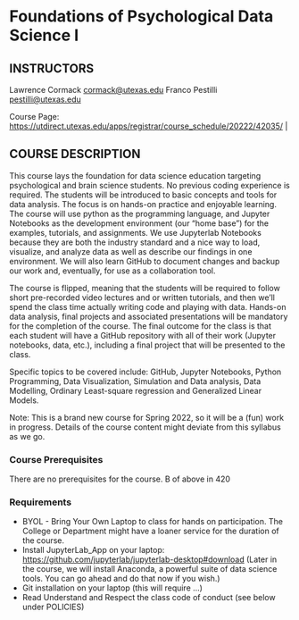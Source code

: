 # Foundations of Psychological Data Science I

## INSTRUCTORS 
Lawrence Cormack <cormack@utexas.edu> 
Franco Pestilli <pestilli@utexas.edu>

Course Page: https://utdirect.utexas.edu/apps/registrar/course_schedule/20222/42035/ |

## COURSE DESCRIPTION
This course lays the foundation for data science education targeting psychological and brain science students. No previous coding experience is required. The students will be introduced to basic concepts and tools for data analysis. The focus is on hands-on practice and enjoyable learning. The course will use python as the programming language, and Jupyter Notebooks as the development environment (our “home base”) for the examples, tutorials, and assignments. We use Jupyterlab Notebooks because they are both the industry standard and a nice way to load, visualize, and analyze data as well as describe our findings in one environment.  We will also learn GitHub to document changes and backup our work and, eventually, for use as a collaboration tool. 

The course is flipped, meaning that the students will be required to follow short pre-recorded video lectures and or written tutorials, and then we’ll spend the class time actually writing code and playing with data. Hands-on data analysis, final projects and associated presentations will be mandatory for the completion of the course. The final outcome for the class is that each student will have a GitHub repository with all of their work (Jupyter notebooks, data, etc.), including a final project that will be presented to the class. 

Specific topics to be covered include: GitHub, Jupyter Notebooks, Python Programming, Data Visualization, Simulation and Data analysis, Data Modelling, Ordinary Least-square regression and Generalized Linear Models. 

Note: This is a brand new course for Spring 2022, so it will be a (fun) work in progress. Details of the course content might deviate from this syllabus as we go.

### Course Prerequisites
There are no prerequisites for the course. 
B of above in 420

### Requirements
- BYOL - Bring Your Own Laptop to class for hands on participation. The College or Department might have a loaner service for the duration of the course.
- Install JupyterLab_App  on your laptop:  https://github.com/jupyterlab/jupyterlab-desktop#download (Later in the course, we will install Anaconda, a powerful suite of data science tools. You can go ahead and do that now if you wish.)
- Git installation on your laptop (this will require …)
- Read Understand and Respect the class code of conduct (see below under POLICIES)

